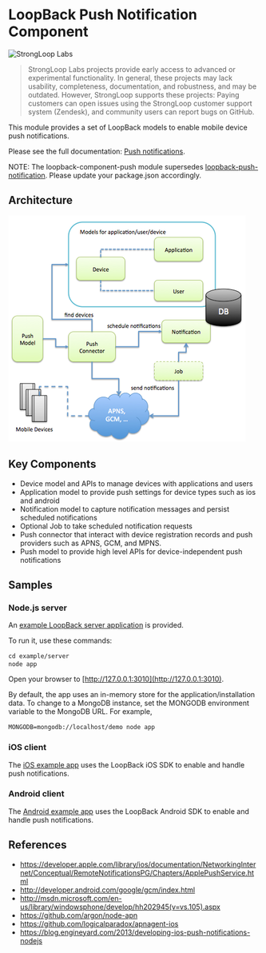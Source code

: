 # LoopBack Push Notification Component

![StrongLoop Labs](http://docs.strongloop.com/download/thumbnails/5310165/StrongLoop%20Labs%20Logo%20Cropped.png "StrongLoop Labs")

> StrongLoop Labs projects provide early access to advanced or experimental functionality.  In general, these projects may lack usability, completeness, documentation, and robustness, and may be outdated.
However, StrongLoop supports these projects: Paying customers can open issues using the StrongLoop customer support system (Zendesk), and community users can report bugs on GitHub.

This module provides a set of LoopBack models to enable mobile device push notifications.

Please see the full documentation: [Push notifications](http://docs.strongloop.com/display/LB/Push+notifications).

NOTE: The loopback-component-push module supersedes [loopback-push-notification](https://www.npmjs.org/package/loopback-push-notification). Please update your package.json accordingly.

## Architecture

![push-notification.png](push-notification.png)

## Key Components

* Device model and APIs to manage devices with applications and users
* Application model to provide push settings for device types such as ios and
android
* Notification model to capture notification messages and persist scheduled
notifications
* Optional Job to take scheduled notification requests
* Push connector that interact with device registration records and push
providers such as APNS, GCM, and MPNS.
* Push model to provide high level APIs for device-independent push notifications

## Samples

### Node.js server

An [example LoopBack server application](/example/server) is provided.  

To run it, use these commands:

    cd example/server
    node app

Open your browser to [http://127.0.0.1:3010](http://127.0.0.1:3010).

By default, the app uses an in-memory store for the application/installation data.
To change to a MongoDB instance, set the MONGODB environment variable to the MongoDB URL. For example,

    MONGODB=mongodb://localhost/demo node app

### iOS client

The [iOS example app](/example/ios) uses the LoopBack iOS SDK to enable
and handle push notifications. 

### Android client

The [Android example app](/example/android) uses the LoopBack Android SDK to enable
and handle push notifications. 

## References

- https://developer.apple.com/library/ios/documentation/NetworkingInternet/Conceptual/RemoteNotificationsPG/Chapters/ApplePushService.html
- http://developer.android.com/google/gcm/index.html
- http://msdn.microsoft.com/en-us/library/windowsphone/develop/hh202945(v=vs.105).aspx
- https://github.com/argon/node-apn
- https://github.com/logicalparadox/apnagent-ios
- https://blog.engineyard.com/2013/developing-ios-push-notifications-nodejs

